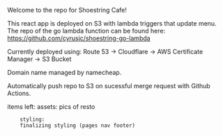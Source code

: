 Welcome to the repo for Shoestring Cafe!

This react app is deployed on S3 with lambda triggers that update menu. The repo of the go lambda function can be found here: https://github.com/cyrusjc/shoestring-go-lambda

Currently deployed using:
Route 53 -> Cloudflare -> AWS Certificate Manager -> S3 Bucket

Domain name managed by namecheap.

Automatically push repo to S3 on sucessful merge request with Github Actions.

items left:
assets:
pics of resto

        styling:
        finalizing styling (pages nav footer)
